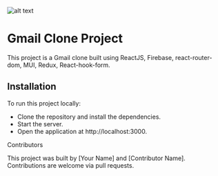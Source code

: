 ![alt text](https://clone-acad5.web.app/screenshot.png)

# Gmail Clone Project

This project is a Gmail clone built using ReactJS, Firebase, react-router-dom, MUI, Redux, React-hook-form.

## Installation

To run this project locally:

- Clone the repository and install the dependencies.
- Start the server.
- Open the application at http://localhost:3000.

Contributors

This project was built by [Your Name] and [Contributor Name]. Contributions are welcome via pull requests.
